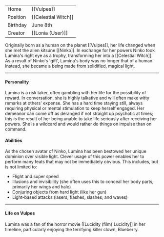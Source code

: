 
|          |                     |
| -------- | ------------------- |
| Home     | [[Vulpes]]          |
| Position | [[Celestial Witch]] |
| Birthday | June 8th            |
| Creator  | [[Lonia (User)]]    |

Originally born as a human on the planet [[Vulpes]], her life changed when she met the alien kitsune [[Ninko]]. In exchange for her powers Ninko took Lumina's right eye as a trophy, transforming her into a [[Celestial Witch]]. As a result of Ninko's 'gift', Lumina's body was no longer that of a human. Instead, she became a being made from solidified, magical light.

--- 
#### Personality
Lumina is a risk taker, often gambling with her life for the possibility of reward. In conversation, she is highly talkative and will often make witty remarks at others' expense. She has a hard time staying still, always requiring physical or mental stimulation to keep herself engaged. Her demeanor can come off as deranged if not straight up psychotic at times; this is the result of her being unable to take life seriously after receiving her powers. She is a wildcard and would rather do things on impulse than on command.

#### Abilities
As the chosen avatar of Ninko, Lumina has been bestowed her unique dominion over visible light. Clever usage of this power enables her to perform many feats that may not be immediately obvious. This includes, but is not limited to:  
- Flight and super speed
- Illusions and invisibility (she often uses this to conceal her body parts, primarily her wings and halo)
- Conjuring objects from hard light (like her gun)
- Light-based attacks (lasers, flashes, slashes, and waves)

---
#### Life on Vulpes
Lumina was a fan of the horror movie [[Lucidity (film)|Lucidity]] in her timeline, particularly enjoying the terrifying killer clown, Blueberry. 





